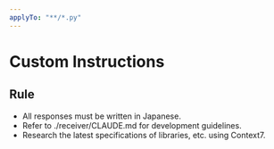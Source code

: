 ```yaml
---
applyTo: "**/*.py"
---
```


# Custom Instructions

## Rule

- All responses must be written in Japanese.
- Refer to ./receiver/CLAUDE.md for development guidelines.
- Research the latest specifications of libraries, etc. using Context7.
